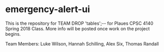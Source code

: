 # emergency-alert-ui

This is the repository for TEAM DROP 'tables';-- for Plaues CPSC 4140 Spring 2018 Class.
More info will be posted once work on the project begins.

Team Members: Luke Wilson, Hannah Schilling, Alex Six, Thomas Randall
